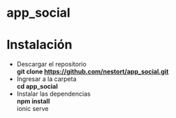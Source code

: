# app_social  

# Instalación  
* Descargar el repositorio  
**git clone https://github.com/nestort/app_social.git**  
* Ingresar a  la carpeta  
**cd app_social**  
* Instalar las dependencias  
**npm install**  
ionic serve  
